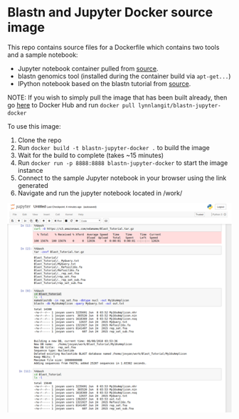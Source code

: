 # Blastn and Jupyter Docker source image

This repo contains source files for a Dockerfile which contains two tools and a sample notebook:
 - Jupyter notebook container pulled from [source](https://github.com/jupyter/docker-stacks/tree/master/base-notebook).  
 - blastn genomics tool (installed during the container build via `apt-get...`)
 - IPython notebook based on the blastn tutorial from [source](https://github.com/edamame-course/BLAST-tutorial/blob/master/running-BLAST.md). 
 
 NOTE: If you wish to simply pull the image that has been built already, then go [here](https://hub.docker.com/r/lynnlangit/blastn-jupyter-docker/) to Docker Hub and run `docker pull lynnlangit/blastn-jupyter-docker`

To use this image:
1) Clone the repo
2) Run `docker build -t blastn-jupyter-docker .` to build the image
3) Wait for the build to complete (takes ~15 minutes)
4) Run `docker run -p 8888:8888 blastn-jupyter-docker` to start the image instance
4) Connect to the sample Jupyter notebook in your browser using the link generated
5) Navigate and run the jupyter notebook located in /work/

[![blastn-jupyter-notebook](/images/blast-jupyter-notebook.png)]()
